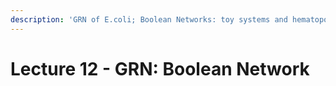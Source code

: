 ```yaml
---
description: 'GRN of E.coli; Boolean Networks: toy systems and hematopoiesis'
---
```


# Lecture 12 - GRN: Boolean Network

